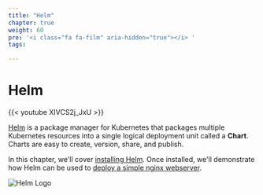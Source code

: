 ```yaml
---
title: "Helm"
chapter: true
weight: 60
pre: '<i class="fa fa-film" aria-hidden="true"></i> '
tags:

---
```


# Helm

{{< youtube XIVCS2j_JxU >}}


[Helm](https://helm.sh/) is a package manager for Kubernetes that packages
multiple Kubernetes resources into a single logical deployment unit called
a **Chart**. Charts are easy to create, version, share, and publish.

In this chapter, we'll cover [installing Helm](helm_intro).  Once installed,
we'll demonstrate how Helm can be used to [deploy a simple nginx
webserver](helm_nginx).

![Helm Logo](/images/helm-logo.svg)
